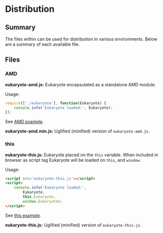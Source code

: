 
# Distribution

## Summary

The files within can be used for distribution in various environments. Below are a summary of each available file.

## Files

### AMD

**eukaryote-amd.js:** Eukaryote encapsulated as a standalone AMD module.

Usage:

```javascript
require(['./eukaryote'], function(Eukaryote) {
	console.info('Eukaryote loaded:', Eukaryote);
});
```

See [AMD example](./example-amd.html).

**eukaryote-amd.min.js:** Uglified (minified) version of `eukaryote-amd.js`.

### this

**eukaryote-this.js:** Eukaryote placed on the `this` variable. When included in browser as script tag Eukaryote will be loaded on `this`, and `window`.

Usage:

```html
<script src='eukaryote-this.js'></script>
<script>
	console.info('Eukaryote loaded:', 
		Eukaryote, 
		this.Eukaryote, 
		window.Eukaryote);
</script>
```

See [this example](./example-this.html).

**eukaryote-this.js:** Uglified (minified) version of `eukaryote-this.js`.
